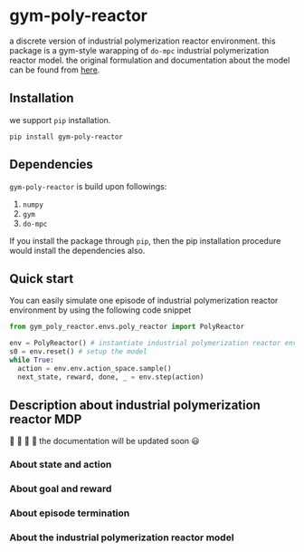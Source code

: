 # gym-poly-reactor
a discrete version of industrial polymerization reactor environment. this package is a gym-style warapping of `do-mpc` industrial polymerization reactor model.
the original formulation and documentation about the model can be found from [here](https://www.do-mpc.com/en/latest/example_gallery/industrial_poly.html).

## Installation 
we support `pip` installation.

```
pip install gym-poly-reactor
```

## Dependencies
`gym-poly-reactor` is build upon followings:
1. `numpy`
2. `gym`
3. `do-mpc`

If you install the package through `pip`, then the pip installation procedure would install the dependencies also. 

## Quick start
You can easily simulate one episode of industrial polymerization reactor environment by using the following code snippet

```python
from gym_poly_reactor.envs.poly_reactor import PolyReactor

env = PolyReactor() # instantiate industrial polymerization reactor environment
s0 = env.reset() # setup the model
while True:
  action = env.env.action_space.sample()
  next_state, reward, done, _ = env.step(action)
```

## Description about industrial polymerization reactor MDP
:construction: :construction: :construction: :construction: 
the documentation will be updated soon :smiley:

### About state and action

### About goal and reward

### About episode termination

### About the industrial polymerization reactor model
